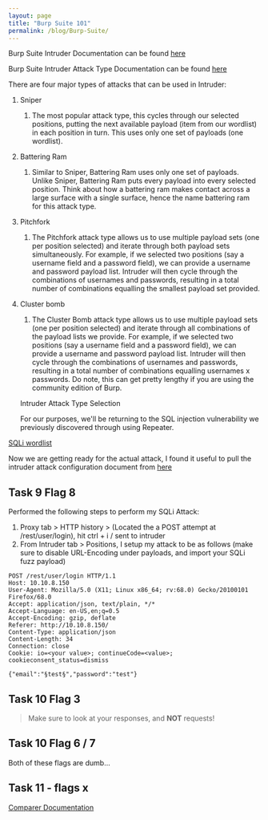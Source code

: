 ```yaml
---
layout: page
title: "Burp Suite 101"
permalink: /blog/Burp-Suite/
---
```


Burp Suite Intruder Documentation can be found [here](https://portswigger.net/burp/documentation/desktop/tools/intruder/)

Burp Suite Intruder Attack Type Documentation can be found [here](https://portswigger.net/burp/documentation/desktop/tools/intruder/positions)

There are four major types of attacks that can be used in Intruder:

1. Sniper
   1. The most popular attack type, this cycles through our selected positions, putting the next available payload (item from our wordlist) in each position in turn. This uses only one set of payloads (one wordlist).
2. Battering Ram
   1. Similar to Sniper, Battering Ram uses only one set of payloads. Unlike Sniper, Battering Ram puts every payload into every selected position. Think about how a battering ram makes contact across a large surface with a single surface, hence the name battering ram for this attack type.
3. Pitchfork
   1. The Pitchfork attack type allows us to use multiple payload sets (one per position selected) and iterate through both payload sets simultaneously. For example, if we selected two positions (say a username field and a password field), we can provide a username and password payload list. Intruder will then cycle through the combinations of usernames and passwords, resulting in a total number of combinations equalling the smallest payload set provided.
4. Cluster bomb
   1. The Cluster Bomb attack type allows us to use multiple payload sets (one per position selected) and iterate through all combinations of the payload lists we provide. For example, if we selected two positions (say a username field and a password field), we can provide a username and password payload list. Intruder will then cycle through the combinations of usernames and passwords, resulting in a total number of combinations equalling usernames x passwords. Do note, this can get pretty lengthy if you are using the community edition of Burp.

   Intruder Attack Type Selection

   For our purposes, we'll be returning to the SQL injection vulnerability we previously discovered through using Repeater.

[SQLi wordlist](https://raw.githubusercontent.com/fuzzdb-project/fuzzdb/master/attack/sql-injection/detect/xplatform.txt)

Now we are getting ready for the actual attack, I found it useful to pull the intruder attack configuration document from [here](https://portswigger.net/support/configuring-a-burp-intruder-attack)

## Task 9 Flag 8

Performed the following steps to perform my SQLi Attack:

1. Proxy tab > HTTP history > (Located the a POST attempt at /rest/user/login), hit ctrl + i / sent to intruder
2. From Intruder tab > Positions, I setup my attack to be as follows (make sure to disable URL-Encoding under payloads, and import your SQLi fuzz payload)

```Plaintext
POST /rest/user/login HTTP/1.1
Host: 10.10.8.150
User-Agent: Mozilla/5.0 (X11; Linux x86_64; rv:68.0) Gecko/20100101 Firefox/68.0
Accept: application/json, text/plain, */*
Accept-Language: en-US,en;q=0.5
Accept-Encoding: gzip, deflate
Referer: http://10.10.8.150/
Content-Type: application/json
Content-Length: 34
Connection: close
Cookie: io=<your value>; continueCode=<value>; cookieconsent_status=dismiss

{"email":"§test§","password":"test"}
```

## Task 10 Flag 3

> Make sure to look at your responses, and **NOT** requests!

## Task 10 Flag 6 / 7

Both of these flags are dumb...

## Task 11 - flags x

[Comparer Documentation](https://portswigger.net/burp/documentation/desktop/tools/comparer)
